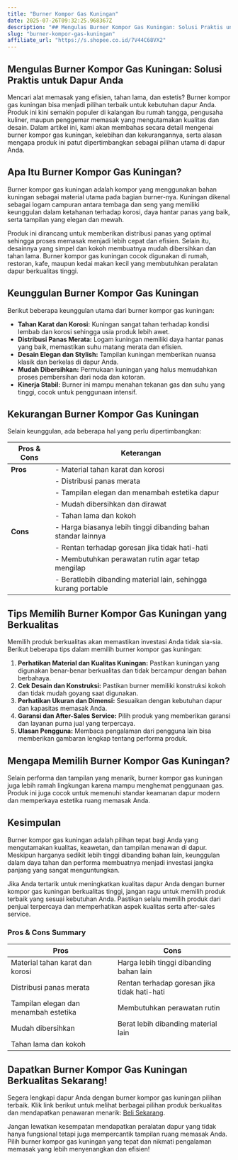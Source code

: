 ```yaml
---
title: "Burner Kompor Gas Kuningan"
date: 2025-07-26T09:32:25.968367Z
description: "## Mengulas Burner Kompor Gas Kuningan: Solusi Praktis untuk Dapur Anda..."
slug: "burner-kompor-gas-kuningan"
affiliate_url: "https://s.shopee.co.id/7V44C68VX2"
---
```

## Mengulas Burner Kompor Gas Kuningan: Solusi Praktis untuk Dapur Anda

Mencari alat memasak yang efisien, tahan lama, dan estetis? Burner kompor gas kuningan bisa menjadi pilihan terbaik untuk kebutuhan dapur Anda. Produk ini kini semakin populer di kalangan ibu rumah tangga, pengusaha kuliner, maupun penggemar memasak yang mengutamakan kualitas dan desain. Dalam artikel ini, kami akan membahas secara detail mengenai burner kompor gas kuningan, kelebihan dan kekurangannya, serta alasan mengapa produk ini patut dipertimbangkan sebagai pilihan utama di dapur Anda.

## Apa Itu Burner Kompor Gas Kuningan?

Burner kompor gas kuningan adalah kompor yang menggunakan bahan kuningan sebagai material utama pada bagian burner-nya. Kuningan dikenal sebagai logam campuran antara tembaga dan seng yang memiliki keunggulan dalam ketahanan terhadap korosi, daya hantar panas yang baik, serta tampilan yang elegan dan mewah.

Produk ini dirancang untuk memberikan distribusi panas yang optimal sehingga proses memasak menjadi lebih cepat dan efisien. Selain itu, desainnya yang simpel dan kokoh membuatnya mudah dibersihkan dan tahan lama. Burner kompor gas kuningan cocok digunakan di rumah, restoran, kafe, maupun kedai makan kecil yang membutuhkan peralatan dapur berkualitas tinggi.

## Keunggulan Burner Kompor Gas Kuningan

Berikut beberapa keunggulan utama dari burner kompor gas kuningan:

- **Tahan Karat dan Korosi:** Kuningan sangat tahan terhadap kondisi lembab dan korosi sehingga usia produk lebih awet.
- **Distribusi Panas Merata:** Logam kuningan memiliki daya hantar panas yang baik, memastikan suhu matang merata dan efisien.
- **Desain Elegan dan Stylish:** Tampilan kuningan memberikan nuansa klasik dan berkelas di dapur Anda.
- **Mudah Dibersihkan:** Permukaan kuningan yang halus memudahkan proses pembersihan dari noda dan kotoran.
- **Kinerja Stabil:** Burner ini mampu menahan tekanan gas dan suhu yang tinggi, cocok untuk penggunaan intensif.

## Kekurangan Burner Kompor Gas Kuningan

Selain keunggulan, ada beberapa hal yang perlu dipertimbangkan:

| **Pros & Cons**             | **Keterangan**                                             |
|------------------------------|--------------------------------------------------------------|
| **Pros**                     | - Material tahan karat dan korosi                            |
|                              | - Distribusi panas merata                                    |
|                              | - Tampilan elegan dan menambah estetika dapur               |
|                              | - Mudah dibersihkan dan dirawat                              |
|                              | - Tahan lama dan kokoh                                       |
| **Cons**                     | - Harga biasanya lebih tinggi dibanding bahan standar lainnya |
|                              | - Rentan terhadap goresan jika tidak hati-hati             |
|                              | - Membutuhkan perawatan rutin agar tetap mengilap          |
|                              | - Beratlebih dibanding material lain, sehingga kurang portable|

## Tips Memilih Burner Kompor Gas Kuningan yang Berkualitas

Memilih produk berkualitas akan memastikan investasi Anda tidak sia-sia. Berikut beberapa tips dalam memilih burner kompor gas kuningan:

1. **Perhatikan Material dan Kualitas Kuningan:** Pastikan kuningan yang digunakan benar-benar berkualitas dan tidak bercampur dengan bahan berbahaya.
2. **Cek Desain dan Konstruksi:** Pastikan burner memiliki konstruksi kokoh dan tidak mudah goyang saat digunakan.
3. **Perhatikan Ukuran dan Dimensi:** Sesuaikan dengan kebutuhan dapur dan kapasitas memasak Anda.
4. **Garansi dan After-Sales Service:** Pilih produk yang memberikan garansi dan layanan purna jual yang terpercaya.
5. **Ulasan Pengguna:** Membaca pengalaman dari pengguna lain bisa memberikan gambaran lengkap tentang performa produk.

## Mengapa Memilih Burner Kompor Gas Kuningan?

Selain performa dan tampilan yang menarik, burner kompor gas kuningan juga lebih ramah lingkungan karena mampu menghemat penggunaan gas. Produk ini juga cocok untuk memenuhi standar keamanan dapur modern dan memperkaya estetika ruang memasak Anda.

## Kesimpulan

Burner kompor gas kuningan adalah pilihan tepat bagi Anda yang mengutamakan kualitas, keawetan, dan tampilan menawan di dapur. Meskipun harganya sedikit lebih tinggi dibanding bahan lain, keunggulan dalam daya tahan dan performa membuatnya menjadi investasi jangka panjang yang sangat menguntungkan.

Jika Anda tertarik untuk meningkatkan kualitas dapur Anda dengan burner kompor gas kuningan berkualitas tinggi, jangan ragu untuk memilih produk terbaik yang sesuai kebutuhan Anda. Pastikan selalu memilih produk dari penjual terpercaya dan memperhatikan aspek kualitas serta after-sales service.

### Pros & Cons Summary

| **Pros**                                   | **Cons**                                         |
|--------------------------------------------|--------------------------------------------------|
| Material tahan karat dan korosi           | Harga lebih tinggi dibanding bahan lain        |
| Distribusi panas merata                   | Rentan terhadap goresan jika tidak hati-hati  |
| Tampilan elegan dan menambah estetika   | Membutuhkan perawatan rutin                   |
| Mudah dibersihkan                        | Berat lebih dibanding material lain         |
| Tahan lama dan kokoh                     |                                                  |

## Dapatkan Burner Kompor Gas Kuningan Berkualitas Sekarang!

Segera lengkapi dapur Anda dengan burner kompor gas kuningan pilihan terbaik. Klik link berikut untuk melihat berbagai pilihan produk berkualitas dan mendapatkan penawaran menarik: [Beli Sekarang](https://s.shopee.co.id/7V44C68VX2).

Jangan lewatkan kesempatan mendapatkan peralatan dapur yang tidak hanya fungsional tetapi juga mempercantik tampilan ruang memasak Anda. Pilih burner kompor gas kuningan yang tepat dan nikmati pengalaman memasak yang lebih menyenangkan dan efisien!